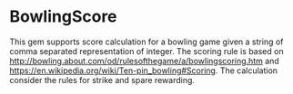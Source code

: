 # BowlingScore

This gem supports score calculation for a bowling game given a string of comma separated representation
of integer. The scoring rule is based on http://bowling.about.com/od/rulesofthegame/a/bowlingscoring.htm and 
https://en.wikipedia.org/wiki/Ten-pin_bowling#Scoring. The calculation consider the rules for strike and spare
rewarding. 
